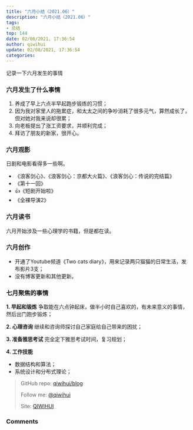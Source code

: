 ```yaml
---
title: "六月小结（2021.06）"
description: "六月小结（2021.06）"
tags: 
- 总结
top: 144
date: 02/08/2021, 17:36:54
author: qiwihui
update: 02/08/2021, 17:36:54
categories: 
---
```


记录一下六月发生的事情

### 六月发生了什么事情

1. 养成了早上六点半早起跑步锻炼的习惯；
2. 因为我对家里人的拖累症，和太太之间的争吵消耗了很多元气，算然成长了，但对她对我来说却很累；
3. 向老板提出了涨工资要求，并顺利完成；
4. 拜访了朋友的新家，很开心。

### 六月观影

日剧和电影看得多一些啊。
- 《浪客剑心》、《浪客剑心：京都大火篇》、《浪客剑心：传说的完结篇》
- 《第十一回》
- :+1:《短剧开始啦》
- 《全裸导演2》

### 六月读书
六月开始涉及一些心理学的书籍，但是都在读。

### 六月创作
- 开通了Youtube频道《Two cats diary》，用来记录两只猫猫的日常生活，发布影片3支；
- 没有博客更新和其他更新。

### 七月聚焦的事情

**1. 早起和锻炼**
争取能在六点钟起床，做半小时自己喜欢的，有未来意义的事情，然后出门跑步锻炼；

**2. 心理咨询**
继续和咨询师探讨自己家庭给自己带来的困扰；

**3. 准备雅思考试**
完全定下雅思考试时间，复习规划；

**4. 工作技能**
- 数据结构和算法；
- 系统设计和分布式理论；


> GitHub repo: [qiwihui/blog](https://github.com/qiwihui/blog)
>
> Follow me: [@qiwihui](https://github.com/qiwihui)
>
> Site: [QIWIHUI](https://qiwihui.com)


### Comments

